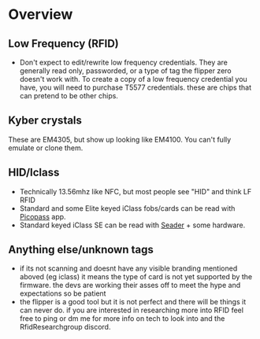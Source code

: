 # Overview

## Low Frequency (RFID)
- Don't expect to edit/rewrite low frequency credentials.  They are generally read only, passworded, or a type of tag the flipper zero doesn't work with.  To create a copy of a low frequency credential you have, you will need to purchase T5577 credentials. these are chips that can pretend to be other chips.

## Kyber crystals

These are EM4305, but show up looking like EM4100.  You can't fully emulate or clone them.

## HID/Iclass
- Technically 13.56mhz like NFC, but most people see "HID" and think LF RFID
- Standard and some Elite keyed iClass fobs/cards can be read with [Picopass](https://lab.flipper.net/apps/picopass) app.
- Standard keyed iClass SE can be read with [Seader](https://lab.flipper.net/apps/seader) + some hardware.

## Anything else/unknown tags
- if its not scanning and doesnt have any visible branding mentioned aboved (eg iclass) it means the type of card is not yet supported by the firmware. the devs are working their asses off to meet the hype and expectations so be patient
- the flipper is a good tool but it is not perfect and there will be things it can never do. if you are interested in researching more into RFID feel free to ping or dm me for more info on tech to look into and the RfidResearchgroup discord.
